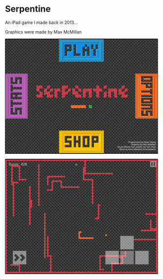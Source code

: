 # Serpentine

An iPad game I made back in 2013...

Graphics were made by Max McMillan

<img
    src="Graphics/Screenshots/iOS Simulator Screen shot 6.10.2013 5.36.57 pm.png"
    alt="Main Menu"
    >

<img
    src="Graphics/Screenshots/iOS Simulator Screen shot 2.11.2013 4.30.39 pm.png"
    alt="Gameplay"
    >
